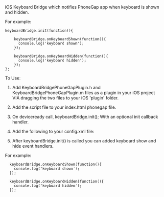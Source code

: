 iOS Keyboard Bridge which notifies PhoneGap app when keyboard is shown and hidden.

For example:

    keyboardBridge.init(function(){

        keyboardBridge.onKeyboardShown(function(){
          console.log('keyboard shown');
        });

        keyboardBridge.onKeyboardHidden(function(){
          console.log('keyboard hidden');
        });
    };

To Use:

1) Add KeyboardBridgePhoneGapPlugin.h and KeyboardBridgePhoneGapPlugin.m files as a plugin in your iOS project VIA dragging the two files to
your iOS 'plugin' folder.

2) Add the script file to your index.html phonegap file. <script type="text/javascript" charset="utf-8" src="keyboardBridge.js"></script>

3) On deviceready call, keyboardBridge.init(); With an optional init callback handler.

4) Add the following to your config.xml file:

  <plugins>
    <plugin name="KeyboardBridgePlugin" value="KeyboardBridgePhoneGapPlugin" />
  </plugins>
  <feature name="KeyboardBridgePlugin">
    <param name="ios-package" value="KeyboardBridgePhoneGapPlugin" />
  </feature>

5) After keyboardBridge.init() is called you can added keyboard show and hide event handlers.

For example:

      keyboardBridge.onKeyboardShown(function(){
        console.log('keyboard shown');
      });

      keyboardBridge.onKeyboardHidden(function(){
        console.log('keyboard hidden');
      });